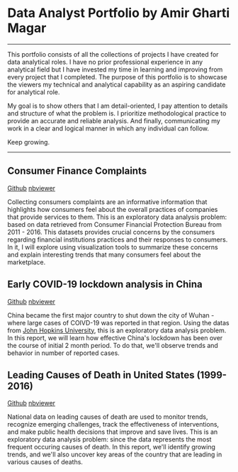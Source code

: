 # Data Analyst Portfolio by Amir Gharti Magar

***

This portfolio consists of all the collections of projects I have created for data analytical roles. I have no prior professional experience in any analytical field but I have invested my time in learning and improving from every project that I completed. The purpose of this portfolio is to showcase the viewers my technical and analytical capability as an aspiring candidate for analytical role.  

My goal is to show others that I am detail-oriented, I pay attention to details and structure of what the problem is. I prioritize methodological practice to provide an accurate and reliable analysis. And finally, communicating my work in a clear and logical manner in which any individual can follow.  

Keep growing.
___

## Consumer Finance Complaints

[Github](https://github.com/IcedLemonTea0/EDA_Consumer_Finance_Complaints) [nbviewer](https://rb.gy/4tkuiv)

Collecting consumers complaints are an informative information that highlights how consumers feel about the overall practices of companies that provide services to them. This is an exploratory data analysis problem: based on data retrieved from Consumer Financial Protection Bureau from 2011 - 2016. This datasets provides crucial concerns by the consumers regarding financial institutions practices and their responses to consumers. In it, I will explore using visualization tools to summarize these concerns and explain interesting trends that many consumers feel about the marketplace. 

## Early COVID-19 lockdown analysis in China

[Github](https://github.com/IcedLemonTea0/EDA-COVID-19-in-China) [nbviewer](https://rb.gy/znht9t)

China became the first major country to shut down the city of Wuhan - where large cases of COIVD-19 was reported in that region. Using the datas from [John Hopkins University](https://github.com/CSSEGISandData/COVID-19), this is an exploratory data analysis problem. In this report, we will learn how effective China's lockdown has been over the course of initial 2 month period. To do that, we'll observe trends and behavior in number of reported cases.

## Leading Causes of Death in United States (1999-2016)

[Github](https://github.com/IcedLemonTea0/Exploratory-Analysis-National-Center-for-Health-Statistics-1999-2016-) [nbviewer](https://rb.gy/vztmwr) 

National data on leading causes of death are used to monitor trends, recognize emerging challenges, track the effectiveness of interventions, and make public health decisions that improve and save lives. This is an exploratory data analysis problem: since the data represents the most frequent occuring causes of death. In this report, we'll identify growing trends, and we'll also uncover key areas of the country that are leading in various causes of deaths.  

 
